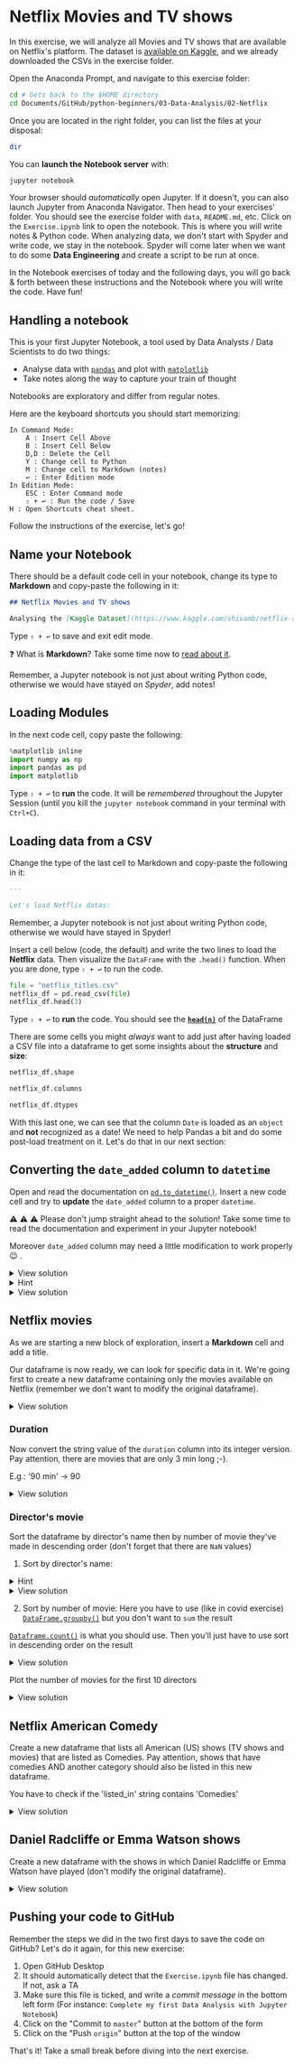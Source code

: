 # Netflix Movies and TV shows

In this exercise, we will analyze all Movies and TV shows that are available on Netflix's platform. The dataset is [available on Kaggle](https://www.kaggle.com/shivamb/netflix-shows), and we already downloaded the CSVs in the exercise folder.

Open the Anaconda Prompt, and navigate to this exercise folder:

```bash
cd # Gets back to the $HOME directory
cd Documents/GitHub/python-beginners/03-Data-Analysis/02-Netflix
```

Once you are located in the right folder, you can list the files at your disposal:

```bash
dir
```

You can **launch the Notebook server** with:

```bash
jupyter notebook
```

Your browser should _automatically_ open Jupyter. If it doesn't, you can also launch Jupyter from Anaconda Navigator. Then head to your exercises' folder. You should see the exercise folder with `data`, `README.md`, etc. Click on the `Exercise.ipynb` link to open the notebook. This is where you will write notes & Python code. When analyzing data, we don't start with Spyder and write code, we stay in the notebook. Spyder will come later when we want to do some **Data Engineering** and create a script to be run at once.

In the Notebook exercises of today and the following days, you will go back & forth between these instructions and the Notebook where you will write the code. Have fun!

## Handling a notebook

This is your first Jupyter Notebook, a tool used by Data Analysts / Data Scientists to do two things:

- Analyse data with [`pandas`](https://pandas.pydata.org/) and plot with [`matplotlib`](https://matplotlib.org/)
- Take notes along the way to capture your train of thought

Notebooks are exploratory and differ from regular notes.

Here are the keyboard shortcuts you should start memorizing:

```
In Command Mode:
    A : Insert Cell Above
    B : Insert Cell Below
    D,D : Delete the Cell
    Y : Change cell to Python
    M : Change cell to Markdown (notes)
    ↩ : Enter Edition mode
In Edition Mode:
    ESC : Enter Command mode
    ⇧ + ↩ : Run the code / Save
H : Open Shortcuts cheat sheet.
```

Follow the instructions of the exercise, let's go!

## Name your Notebook

There should be a default code cell in your notebook, change its type to **Markdown** and copy-paste the following in it:

```markdown
## Netflix Movies and TV shows

Analysing the [Kaggle Dataset](https://www.kaggle.com/shivamb/netflix-shows) with information about Netflix Movies and TV shows.
```

Type `⇧ + ↩` to save and exit edit mode.

:question: What is **Markdown**? Take some time now to [read about it](https://guides.github.com/features/mastering-markdown/).

Remember, a Jupyter notebook is not just about writing Python code, otherwise we would have stayed on _Spyder_, add notes!

## Loading Modules

In the next code cell, copy paste the following:

```python
%matplotlib inline
import numpy as np
import pandas as pd
import matplotlib
```

Type `⇧ + ↩` to **run** the code. It will be _remembered_ throughout the Jupyter Session (until you kill the `jupyter notebook` command in your terminal with `Ctrl+C`).

## Loading data from a CSV

Change the type of the last cell to Markdown and copy-paste the following in it:

```markdown
---

Let's load Netflix datas:
```

Remember, a Jupyter notebook is not just about writing Python code, otherwise we would have stayed in Spyder!


Insert a cell below (code, the default) and write the two lines to load the **Netflix** data. Then visualize the `DataFrame` with the `.head()` function. When you are done, type `⇧ + ↩` to run the code.

```python
file = "netflix_titles.csv"
netflix_df = pd.read_csv(file)
netflix_df.head(3)
```

Type `⇧ + ↩` to **run** the code. You should see the [**`head(n)`**](https://pandas.pydata.org/pandas-docs/stable/reference/api/pandas.DataFrame.head.html) of the DataFrame

There are some cells you might _always_ want to add just after having loaded a CSV file into a dataframe to get some insights about the **structure** and **size**:

```python
netflix_df.shape
```

```python
netflix_df.columns
```

```python
netflix_df.dtypes
```

With this last one, we can see that the column `Date` is loaded as an `object` and **not** recognized as a date! We need to help Pandas a bit and do some post-load treatment on it. Let's do that in our next section:

## Converting the `date_added` column to `datetime`

Open and read the documentation on [`pd.to_datetime()`](https://pandas.pydata.org/pandas-docs/stable/reference/api/pandas.to_datetime.html). Insert a new code cell and try to **update** the `date_added` column to a proper `datetime`.


⚠️ ⚠️ ⚠️ Please don't jump straight ahead to the solution! Take some time to read the documentation and experiment in your Jupyter notebook! 

Moreover `date_added` column may need a little modification to work properly :wink: .

<details><summary markdown='span'>View solution
</summary>

To convert an `Object` into a `Datetime` object you have to do it this way:

```python
netflix_df['date_added'] = pd.to_datetime(netflix_df['date_added'], format="%B %d, %Y")
```

By doing this you normally should get an error because there are some date that have been encoded with a leading space.
Try to find on internet how you can delete all leading space in all strings of a pandas column.

```python
netflix_df.dtypes
```

The format is here to guide Pandas when reading the column. Depending on the input you get, you might have something like `'%d-%m-%Y'` or even `'%m/%d/%Y'`. Here the date format was `'%B %d, %Y'` and even `' %B %d, %Y'` for some case. At the end you need to be able to adapt to every situation event if it is not your fault that the data are messy. You job as a developer is to identify the pattern by looking at the raw data from the CSV.

</details>

<details><summary markdown='span'>Hint
</summary>
    
The pandas [`strip()`](https://pandas.pydata.org/pandas-docs/stable/reference/api/pandas.Series.str.strip.html) function should be helpful to remove leading spaces.
</details>


<details><summary markdown='span'>View solution
</summary>

To remove all leading (and trailing) spaces:

```python
netflix_df['date_added'] = netflix_df['date_added'].str.strip()
```
then use to_datetime to convert the `date_added` column:

```python
netflix_df['date_added'] = pd.to_datetime(netflix_df['date_added'], format="%B %d, %Y")
```

```python
netflix_df.dtypes
```
</details>


## Netflix movies

As we are starting a new block of exploration, insert a **Markdown** cell and add a title.

Our dataframe is now ready, we can look for specific data in it. We're going first to create a new dataframe containing only the movies available on Netflix (remember we don't want to modify the original dataframe).

<details><summary markdown='span'>View solution
</summary>

```python
netflix_movies_df = netflix_df[netflix_df["type"] == "Movie"].copy()
```
</details>

### Duration

Now convert the string value of the `duration` column into its integer version. Pay attention, there are movies that are only 3 min long ;-).

E.g.: '90 min' -> 90

<details><summary markdown='span'>View solution
</summary>

```python
netflix_movies_df['duration'] = netflix_movies_df['duration'].str.split(" ")
netflix_movies_df['duration'] = netflix_movies_df['duration'].str[0].astype(int)
netflix_movies_df.head()
```

</details>

### Director's movie

Sort the dataframe by director's name then by number of movie they've made in descending order  (don't forget that there are `NaN` values)

1. Sort by director's name:
<details><summary markdown='span'>Hint
</summary>

First you'll have to drop all director `NaN` values since we want to focus on directors and missing values are not needed. Check out the [`Dataframe.dropna()`](https://pandas.pydata.org/pandas-docs/stable/reference/api/pandas.DataFrame.dropna.html) and its `subset` parameter.
</details>

<details><summary markdown='span'>View solution
</summary>

```python
netflix_movies_df.dropna(inplace=True, subset=["director"])
netflix_movies_df['director'].sort_values()
```
</details>

2. Sort by number of movie:
Here you have to use (like in covid exercise) [`DataFrame.groupby()`](https://pandas.pydata.org/pandas-docs/stable/reference/api/pandas.DataFrame.groupby.html) but you don't want to `sum` the result

[`Dataframe.count()`](https://pandas.pydata.org/pandas-docs/stable/reference/api/pandas.DataFrame.count.html) is what you should use. Then you'll just have to use sort in descending order on the result

<details><summary markdown='span'>View solution
</summary>

```python
netflix_movies_by_director = netflix_movies_df.groupby(netflix_movies_df["director"]).count()['title']
netflix_movies_by_director = netflix_movies_by_director.sort_values(ascending=False)
netflix_movies_by_director
```
</details>

Plot the number of movies for the first 10 directors
<details><summary markdown='span'>View solution
</summary>

```python
plot = netflix_movies_by_director.head(10).plot(kind='bar')
plot
```

</details>

## Netflix American Comedy

Create a new dataframe that lists all American (US) shows (TV shows and movies) that are listed as Comedies. Pay attention, shows that have comedies AND another category should also be listed in this new dataframe.

You have to check if the 'listed_in' string contains 'Comedies'

<details><summary markdown='span'>View solution
</summary>

```python
conditions = np.logical_and(netflix_df["country"] == "United States", netflix_df["listed_in"].str.contains('Comedies'))
american_netflix_comedies = netflix_df[conditions].copy()
american_netflix_comedies.head()
```

</details>

## Daniel Radcliffe or Emma Watson shows

Create a new dataframe with the shows in which Daniel Radcliffe or Emma Watson have played (don't modify the original dataframe).

<details><summary markdown='span'>View solution
</summary>

```python
netflix_cast_df = netflix_df.copy()
netflix_cast_df.dropna(inplace=True, subset=['cast'])
emma_daniel_conditions = np.logical_or(netflix_cast_df["cast"].str.contains('Emma Watson'), netflix_cast_df["cast"].str.contains('Daniel Radcliffe'))
daniel_or_emma_shows = netflix_cast_df[emma_daniel_conditions].copy()
daniel_or_emma_shows.head()
```

</details>

## Pushing your code to GitHub

Remember the steps we did in the two first days to save the code on GitHub? Let's do it again, for this new exercise:

1. Open GitHub Desktop
1. It should automatically detect that the `Exercise.ipynb` file has changed. If not, ask a TA
1. Make sure this file is ticked, and write a _commit message_ in the bottom left form (For instance: `Complete my first Data Analysis with Jupyter Notebook`)
1. Click on the "Commit to `master`" button at the bottom of the form
1. Click on the "Push `origin`" button at the top of the window

That's it! Take a small break before diving into the next exercise.
